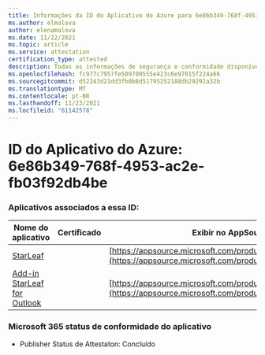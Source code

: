 ```yaml
---
title: Informações da ID do Aplicativo do Azure para 6e86b349-768f-4953-ac2e-fb03f92db4be
ms.author: elmalova
author: elenamalova
ms.date: 11/22/2021
ms.topic: article
ms.service: attestation
certification_type: attested
description: Todas as informações de segurança e conformidade disponíveis para 6e86b349-768f-4953-ac2e-fb03f92db4be.
ms.openlocfilehash: fc977c7957fe509700555e423c6e97015f224a66
ms.sourcegitcommit: d52243d21dd3fb0b8d51795252188db29292a32b
ms.translationtype: MT
ms.contentlocale: pt-BR
ms.lasthandoff: 11/23/2021
ms.locfileid: "61142578"
---
```

# <a name="azure-app-id-6e86b349-768f-4953-ac2e-fb03f92db4be"></a>ID do Aplicativo do Azure: 6e86b349-768f-4953-ac2e-fb03f92db4be


### <a name="apps-associated-with-this-id"></a>Aplicativos associados a essa ID:
| **Nome do aplicativo** | **Certificado** | **Exibir no AppSource** |
|--------------|---------------|-----------------------|
| [StarLeaf](https://docs.microsoft.com/microsoft-365-app-certification/forward/WA200000185) |  | [https://appsource.microsoft.com/product/office/WA200000185](https://appsource.microsoft.com/product/office/WA200000185) |
| [Add-in StarLeaf for Outlook](https://docs.microsoft.com/microsoft-365-app-certification/forward/WA104381343) |  | [https://appsource.microsoft.com/product/office/WA104381343](https://appsource.microsoft.com/product/office/WA104381343) |

### <a name="microsoft-365-app-compliance-status"></a>Microsoft 365 status de conformidade do aplicativo
- Publisher Status de Attestaton: Concluído
